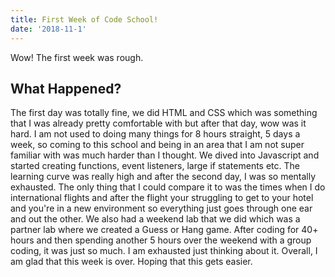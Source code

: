 ```yaml
---
title: First Week of Code School!
date: '2018-11-1'
---
```


Wow! The first week was rough.

## What Happened?
The first day was totally fine, we did HTML and CSS which was something that I was already pretty comfortable with but after that day, wow was it hard. I am not used to doing many things for 8 hours straight, 5 days a week, so coming to this school and being in an area that I am not super familiar with was much harder than I thought. We dived into Javascript and started creating functions, event listeners, large if statements etc. The learning curve was really high and after the second day, I was so mentally exhausted. The only thing that I could compare it to was the times when I do international flights and after the flight your struggling to get to your hotel and you're in a new environment so everything just goes through one ear and out the other. We also had a weekend lab that we did which was a partner lab where we created a Guess or Hang game. After coding for 40+ hours and then spending another 5 hours over the weekend with a group coding, it was just so much. I am exhausted just thinking about it. Overall, I am glad that this week is over. Hoping that this gets easier.
